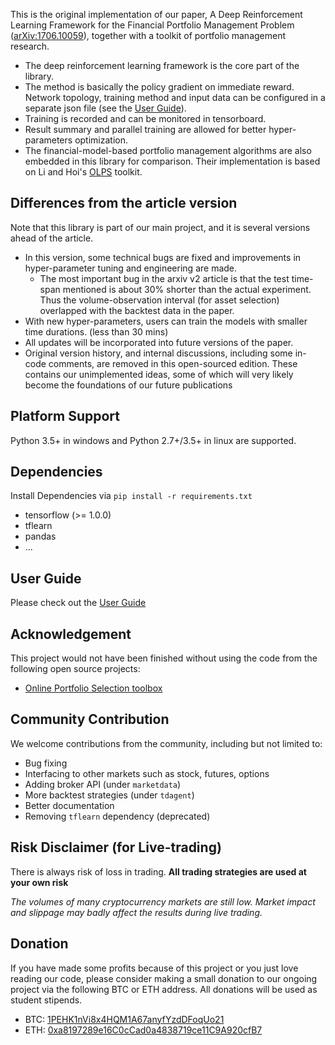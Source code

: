 This is the original implementation of our paper, A Deep Reinforcement Learning Framework for the Financial Portfolio Management Problem ([arXiv:1706.10059](https://arxiv.org/abs/1706.10059)), together with a toolkit of portfolio management research.

* The deep reinforcement learning framework is the core part of the library.
* The method is basically the policy gradient on immediate reward.
 Network topology, training method and input data can be configured in a separate json file (see the [User Guide](user_guide.md)).
* Training is recorded and can be monitored in tensorboard.
* Result summary and parallel training are allowed for better hyper-parameters optimization.
* The financial-model-based portfolio management algorithms are also embedded in this library for comparison. Their implementation is based on Li and Hoi's [OLPS](https://github.com/OLPS/OLPS) toolkit.

## Differences from the article version
Note that this library is part of our main project, and it is several versions ahead of the article.

* In this version, some technical bugs are fixed and improvements in hyper-parameter tuning and engineering are made.
  * The most important bug in the arxiv v2 article is that the test time-span mentioned is about 30% shorter than the actual experiment. Thus the volume-observation interval (for asset selection) overlapped with the backtest data in the paper.
* With new hyper-parameters, users can train the models with smaller time durations. (less than 30 mins)
* All updates will be incorporated into future versions of the paper.
* Original version history, and internal discussions, including some in-code comments, are removed in this open-sourced edition. These contains our unimplemented ideas, some of which will very likely become the foundations of our future publications

## Platform Support
Python 3.5+ in windows and Python 2.7+/3.5+ in linux are supported.

## Dependencies
Install Dependencies via `pip install -r requirements.txt`

* tensorflow (>= 1.0.0)
* tflearn
* pandas
* ...

## User Guide
Please check out the [User Guide](user_guide.md)

## Acknowledgement
This project would not have been finished without using the code from the following open source projects:
* [Online Portfolio Selection toolbox](https://github.com/OLPS/OLPS)

## Community Contribution
We welcome contributions from the community, including but not limited to:
* Bug fixing
* Interfacing to other markets such as stock, futures, options
* Adding broker API (under `marketdata`)
* More backtest strategies (under `tdagent`)
* Better documentation
* Removing `tflearn` dependency (deprecated)

## Risk Disclaimer (for Live-trading)

There is always risk of loss in trading. **All trading strategies are used at your own risk**

*The volumes of many cryptocurrency markets are still low. Market impact and slippage may badly affect the results during live trading.*

## Donation
If you have made some profits because of this project or you just love reading our code, please consider making a small donation to our ongoing project via the following BTC or ETH address. All donations will be used as student stipends.

* BTC: [1PEHK1nVi8x4HQM1A67anyfYzdDFoqUo21](https://blockchain.info/address/1PEHK1nVi8x4HQM1A67anyfYzdDFoqUo21)
* ETH: [0xa8197289e16C0cCad0a4838719ce11C9A920cfB7](https://etherscan.io/address/0xa8197289e16C0cCad0a4838719ce11C9A920cfB7)
